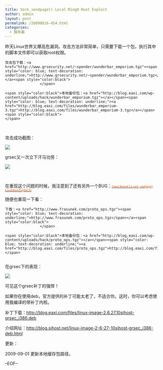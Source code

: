 ```yaml
---
title: Sock_sendpage() Local Ring0 Root Exploit
author: admin
layout: post
permalink: /20090816-454.html
categories:
  - 服务器
---
```

昨天Linux世界又爆高危漏洞。攻击方法非常简单，只需要下载一个包，执行其中的脚本文件即可以获取root权限。

    攻击包下载：<a href="http://www.grsecurity.net/~spender/wunderbar_emporium.tgz"><span style="color: blue; text-decoration: underline;">http://www.grsecurity.net/~spender/wunderbar_emporium.tgz</span></a><span style="color:black">
    				</span>

    <span style="color:black">本地备份包：<a href="http://blog.eaxi.com/wp-content/uploads/hack/wunderbar_emporium.tgz"></a></span><span style="color: blue; text-decoration: underline;"><a href="http://blog.eaxi.com/files/wunderbar_emporium-3.tgz">http://blog.eaxi.com/files/wunderbar_emporium-3.tgz</a></span><span style="color:black">
    </span>

 

攻击成功截图：

![][1]

grsec又一次立下汗马功劳：

![][2]

 

在重现这个问题的时候，我注意到了还有另外一个BUG：<a href="http://www.milw0rm.com/exploits/9436" target="_blank"><span style="color:#f87431; font-family:Verdana; font-size:7pt"><strong>Linux Kernel 2.x sock_sendpage() Local Root Exploit #2</strong></span></a><span style="color:lime; font-family:Verdana; font-size:7pt"><strong><br /> </strong></span>

随便也重现一下看：

    下载：<a href="http://www.frasunek.com/proto_ops.tgz"><span style="color: blue; text-decoration: underline;">http://www.frasunek.com/proto_ops.tgz</span></a><span style="color:black">
    				</span>

    <span style="color:black">本地备份包：<a href="http://blog.eaxi.com/wp-content/uploads/hack/proto_ops.tgz"></a></span><span style="color: blue; text-decoration: underline;"><a href="http://blog.eaxi.com/files/proto_ops.tgz">http://blog.eaxi.com/files/proto_ops.tgz</a></span>

<pre><img src="http://blog.eaxi.com/wp-content/uploads/2009/08/081609_1356_Socksendpag3.png" alt="" /></pre>

在grsec下的表现：

![][3]

可见这个grsec补丁的强悍！

如果你在使用deb，官方提供的补丁可能太老了，不适合你。这时，你可以考虑使用我编译的带补丁内核。

补丁下载：<http://blog.eaxi.com/files/linux-image-2.6.27.10sihost-grsec_i386.deb>

介绍网址：<http://blog.sihost.net/linux-image-2-6-27-10sihost-grsec_i386-deb.html>

更新：

2009-09-01 更新本地缓存包路径。

&#8211;EOF&#8211;

 [1]: http://blog.eaxi.com/wp-content/uploads/2009/08/081609_1356_Socksendpag1.png
 [2]: http://blog.eaxi.com/wp-content/uploads/2009/08/081609_1356_Socksendpag2.png
 [3]: http://blog.eaxi.com/wp-content/uploads/2009/08/081609_1356_Socksendpag4.png